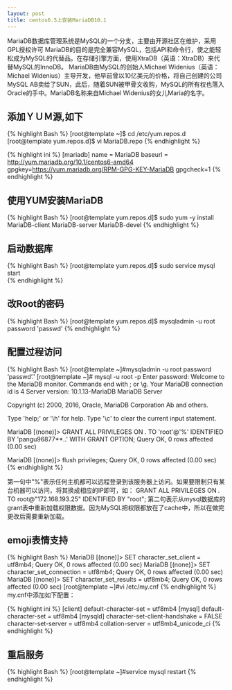 ```yaml
---
layout: post
title: centos6.5上安装MariaDB10.1
---
```


  MariaDB数据库管理系统是MySQL的一个分支，主要由开源社区在维护，采用GPL授权许可 MariaDB的目的是完全兼容MySQL，包括API和命令行，使之能轻松成为MySQL的代替品。在存储引擎方面，使用XtraDB（英语：XtraDB）来代替MySQL的InnoDB。 MariaDB由MySQL的创始人Michael Widenius（英语：Michael Widenius）主导开发，他早前曾以10亿美元的价格，将自己创建的公司MySQL AB卖给了SUN，此后，随着SUN被甲骨文收购，MySQL的所有权也落入Oracle的手中。MariaDB名称来自Michael Widenius的女儿Maria的名字。

## 添加ＹＵＭ源,如下

{% highlight Bash %}
[root@template ~]$ cd /etc/yum.repos.d 
[root@template yum.repos.d]$ vi MariaDB.repo
{% endhighlight %}

{% highlight ini %}
[mariadb] 
name = MariaDB 
baseurl = http://yum.mariadb.org/10.1/centos6-amd64 
gpgkey=https://yum.mariadb.org/RPM-GPG-KEY-MariaDB 
gpgcheck=1
{% endhighlight %}


## 使用YUM安装MariaDB
{% highlight Bash %}
[root@template yum.repos.d]$ sudo yum -y install MariaDB-client MariaDB-server MariaDB-devel
{% endhighlight %}

## 启动数据库
{% highlight Bash %}
[root@template yum.repos.d]$ sudo service mysql start  
{% endhighlight %}

## 改Root的密码
{% highlight Bash %}
[root@template yum.repos.d]$ mysqladmin -u root password 'passwd'
{% endhighlight %}

## 配置过程访问
{% highlight Bash %}
[root@template ~]#mysqladmin -u root password ‘passwd’.'
[root@template ~]# mysql -u root -p 
Enter password: 
Welcome to the MariaDB monitor.  Commands end with ; or \g.
Your MariaDB connection id is 4
Server version: 10.1.13-MariaDB MariaDB Server

Copyright (c) 2000, 2016, Oracle, MariaDB Corporation Ab and others.

Type 'help;' or '\h' for help. Type '\c' to clear the current input statement.

MariaDB [(none)]> GRANT ALL PRIVILEGES ON *.* TO 'root'@'%' IDENTIFIED BY 'pangu96877**..' WITH GRANT OPTION;
Query OK, 0 rows affected (0.00 sec)

MariaDB [(none)]> flush privileges;
Query OK, 0 rows affected (0.00 sec)
{% endhighlight %}

第一句中"%"表示任何主机都可以远程登录到该服务器上访问。如果要限制只有某台机器可以访问，将其换成相应的IP即可，如：
GRANT ALL PRIVILEGES ON *.* TO root@"172.168.193.25" IDENTIFIED BY "root";
第二句表示从mysql数据库的grant表中重新加载权限数据。因为MySQL把权限都放在了cache中，所以在做完更改后需要重新加载。

## emoji表情支持
{% highlight Bash %}
MariaDB [(none)]> SET character_set_client = utf8mb4;
Query OK, 0 rows affected (0.00 sec)
MariaDB [(none)]> SET character_set_connection = utf8mb4;
Query OK, 0 rows affected (0.00 sec)
MariaDB [(none)]> SET character_set_results = utf8mb4;
Query OK, 0 rows affected (0.00 sec)
[root@template ~]#vi /etc/my.cnf
{% endhighlight %}
my.cnf中添加如下配置：

{% highlight ini %}
[client]
default-character-set = utf8mb4
[mysql]
default-character-set = utf8mb4
[mysqld]
character-set-client-handshake = FALSE
character-set-server = utf8mb4
collation-server = utf8mb4_unicode_ci
{% endhighlight %}

## 重启服务
{% highlight Bash %}
[root@template ~]#service  mysql restart
{% endhighlight %}

